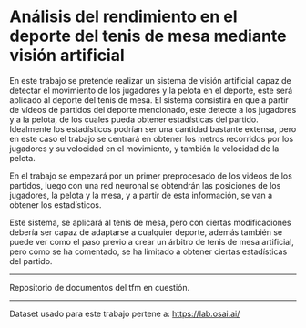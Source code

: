 # Análisis del rendimiento en el deporte del tenis de mesa mediante visión artificial

En este trabajo se pretende realizar un sistema de visión artificial capaz de detectar el
movimiento de los jugadores y la pelota en el deporte, este será aplicado al deporte del
tenis de mesa. El sistema consistirá en que a partir de vídeos de partidos del deporte
mencionado, este detecte a los jugadores y a la pelota, de los cuales pueda obtener
estadísticas del partido. Idealmente los estadísticos podrían ser una cantidad bastante
extensa, pero en este caso el trabajo se centrará en obtener los metros recorridos por los
jugadores y su velocidad en el movimiento, y también la velocidad de la pelota.

En el trabajo se empezará por un primer preprocesado de los videos de los partidos, luego
con una red neuronal se obtendrán las posiciones de los jugadores, la pelota y la mesa, y a
partir de esta información, se van a obtener los estadísticos.

Este sistema, se aplicará al tenis de mesa, pero con ciertas modificaciones debería ser
capaz de adaptarse a cualquier deporte, además también se puede ver como el paso previo
a crear un árbitro de tenis de mesa artificial, pero como se ha comentado, se ha limitado a
obtener ciertas estadísticas del partido.

---

Repositorio de documentos del tfm en cuestión.

---

Dataset usado para este trabajo pertene a: https://lab.osai.ai/

